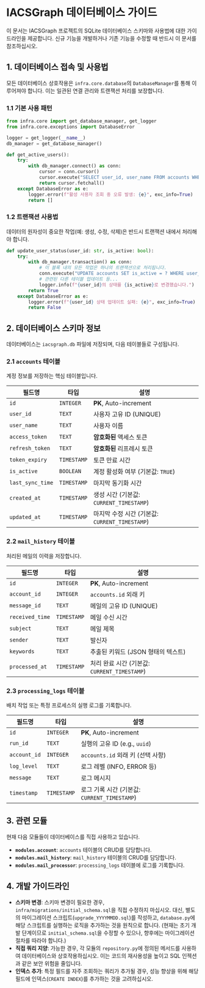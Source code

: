 # IACSGraph 데이터베이스 가이드

이 문서는 IACSGraph 프로젝트의 SQLite 데이터베이스 스키마와 사용법에 대한 가이드라인을 제공합니다. 신규 기능을 개발하거나 기존 기능을 수정할 때 반드시 이 문서를 참조하십시오.

## 1. 데이터베이스 접속 및 사용법

모든 데이터베이스 상호작용은 `infra.core.database`의 `DatabaseManager`를 통해 이루어져야 합니다. 이는 일관된 연결 관리와 트랜잭션 처리를 보장합니다.

### 1.1 기본 사용 패턴

```python
from infra.core import get_database_manager, get_logger
from infra.core.exceptions import DatabaseError

logger = get_logger(__name__)
db_manager = get_database_manager()

def get_active_users():
    try:
        with db_manager.connect() as conn:
            cursor = conn.cursor()
            cursor.execute("SELECT user_id, user_name FROM accounts WHERE is_active = ?", (True,))
            return cursor.fetchall()
    except DatabaseError as e:
        logger.error(f"활성 사용자 조회 중 오류 발생: {e}", exc_info=True)
        return []
```

### 1.2 트랜잭션 사용법

데이터의 원자성이 중요한 작업(예: 생성, 수정, 삭제)은 반드시 트랜잭션 내에서 처리해야 합니다.

```python
def update_user_status(user_id: str, is_active: bool):
    try:
        with db_manager.transaction() as conn:
            # 이 블록 내의 모든 작업은 하나의 트랜잭션으로 처리됩니다.
            conn.execute("UPDATE accounts SET is_active = ? WHERE user_id = ?", (is_active, user_id))
            # 관련된 다른 테이블 업데이트 등...
            logger.info(f"{user_id}의 상태를 {is_active}로 변경했습니다.")
        return True
    except DatabaseError as e:
        logger.error(f"{user_id} 상태 업데이트 실패: {e}", exc_info=True)
        return False
```

## 2. 데이터베이스 스키마 정보

데이터베이스는 `iacsgraph.db` 파일에 저장되며, 다음 테이블들로 구성됩니다.

### 2.1 `accounts` 테이블

계정 정보를 저장하는 핵심 테이블입니다.

| 필드명 | 타입 | 설명 |
| --- | --- | --- |
| `id` | `INTEGER` | **PK**, Auto-increment |
| `user_id` | `TEXT` | 사용자 고유 ID (UNIQUE) |
| `user_name` | `TEXT` | 사용자 이름 |
| `access_token` | `TEXT` | **암호화된** 액세스 토큰 |
| `refresh_token` | `TEXT` | **암호화된** 리프레시 토큰 |
| `token_expiry` | `TIMESTAMP` | 토큰 만료 시간 |
| `is_active` | `BOOLEAN` | 계정 활성화 여부 (기본값: `TRUE`) |
| `last_sync_time` | `TIMESTAMP` | 마지막 동기화 시간 |
| `created_at` | `TIMESTAMP` | 생성 시간 (기본값: `CURRENT_TIMESTAMP`) |
| `updated_at` | `TIMESTAMP` | 마지막 수정 시간 (기본값: `CURRENT_TIMESTAMP`) |

### 2.2 `mail_history` 테이블

처리된 메일의 이력을 저장합니다.

| 필드명 | 타입 | 설명 |
| --- | --- | --- |
| `id` | `INTEGER` | **PK**, Auto-increment |
| `account_id` | `INTEGER` | `accounts.id` 외래 키 |
| `message_id` | `TEXT` | 메일의 고유 ID (UNIQUE) |
| `received_time` | `TIMESTAMP` | 메일 수신 시간 |
| `subject` | `TEXT` | 메일 제목 |
| `sender` | `TEXT` | 발신자 |
| `keywords` | `TEXT` | 추출된 키워드 (JSON 형태의 텍스트) |
| `processed_at` | `TIMESTAMP` | 처리 완료 시간 (기본값: `CURRENT_TIMESTAMP`) |

### 2.3 `processing_logs` 테이블

배치 작업 또는 특정 프로세스의 실행 로그를 기록합니다.

| 필드명 | 타입 | 설명 |
| --- | --- | --- |
| `id` | `INTEGER` | **PK**, Auto-increment |
| `run_id` | `TEXT` | 실행의 고유 ID (e.g., `uuid`) |
| `account_id` | `INTEGER` | `accounts.id` 외래 키 (선택 사항) |
| `log_level` | `TEXT` | 로그 레벨 (INFO, ERROR 등) |
| `message` | `TEXT` | 로그 메시지 |
| `timestamp` | `TIMESTAMP` | 로그 기록 시간 (기본값: `CURRENT_TIMESTAMP`) |

## 3. 관련 모듈

현재 다음 모듈들이 데이터베이스를 직접 사용하고 있습니다.

- **`modules.account`**: `accounts` 테이블의 CRUD를 담당합니다.
- **`modules.mail_history`**: `mail_history` 테이블의 CRUD를 담당합니다.
- **`modules.mail_processor`**: `processing_logs` 테이블에 로그를 기록합니다.

## 4. 개발 가이드라인

- **스키마 변경**: 스키마 변경이 필요한 경우, `infra/migrations/initial_schema.sql`을 직접 수정하지 마십시오. 대신, 별도의 마이그레이션 스크립트(`upgrade_YYYYMMDD.sql`)를 작성하고, `database.py`에 해당 스크립트를 실행하는 로직을 추가하는 것을 원칙으로 합니다. (현재는 초기 개발 단계이므로 `initial_schema.sql`을 수정할 수 있으나, 향후에는 마이그레이션 절차를 따라야 합니다.)
- **직접 쿼리 지양**: 가능한 경우, 각 모듈의 `repository.py`에 정의된 메서드를 사용하여 데이터베이스와 상호작용하십시오. 이는 코드의 재사용성을 높이고 SQL 인젝션과 같은 보안 위험을 줄입니다.
- **인덱스 추가**: 특정 필드를 자주 조회하는 쿼리가 추가될 경우, 성능 향상을 위해 해당 필드에 인덱스(`CREATE INDEX`)를 추가하는 것을 고려하십시오.
